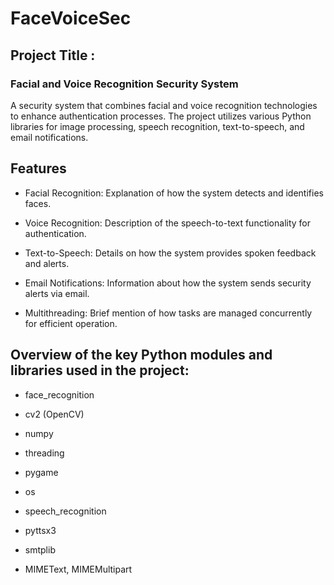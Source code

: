 # FaceVoiceSec
## Project Title : 
### Facial and Voice Recognition Security System

A security system that combines facial and voice recognition technologies to enhance authentication processes. The project utilizes various Python libraries for image processing, speech recognition, text-to-speech, and email notifications.

## Features

- Facial Recognition: Explanation of how the system detects and identifies faces.

- Voice Recognition: Description of the speech-to-text functionality for authentication.

- Text-to-Speech: Details on how the system provides spoken feedback and alerts.

- Email Notifications: Information about how the system sends security alerts via email.

- Multithreading: Brief mention of how tasks are managed concurrently for efficient operation.

## Overview of the key Python modules and libraries used in the project:


- face_recognition

- cv2 (OpenCV)

- numpy

- threading

- pygame

- os

- speech_recognition

- pyttsx3

- smtplib

- MIMEText, MIMEMultipart
